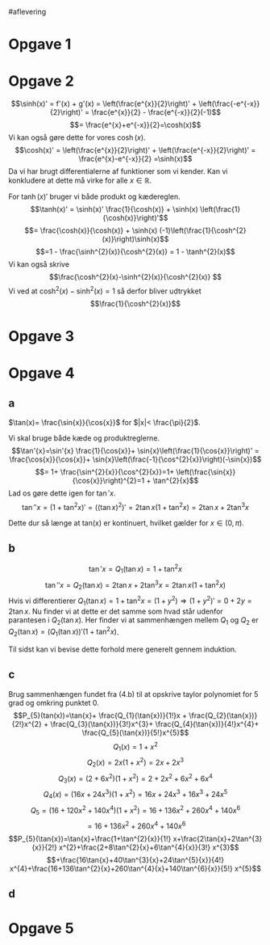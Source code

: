 #aflevering 
# Opgave 1


# Opgave 2
$$\sinh(x)' = f'(x) + g'(x) = \left(\frac{e^{x}}{2}\right)' + \left(\frac{-e^{-x}}{2}\right)' = \frac{e^{x}}{2} - \frac{e^{-x}}{2}(-1)$$
$$= \frac{e^{x}+e^{-x}}{2}=\cosh(x)$$
Vi kan også gøre dette for vores $\cosh(x)$.
$$\cosh(x)' = \left(\frac{e^{x}}{2}\right)' + \left(\frac{e^{-x}}{2}\right)' = \frac{e^{x}-e^{-x}}{2} =\sinh(x)$$
Da vi har brugt differentialerne af funktioner som vi kender. Kan vi konkludere at dette må virke for alle $x \in \mathbb{R}$.

For $\tanh(x)'$ bruger vi både produkt og kædereglen.
$$\tanh(x)' = \sinh(x)' \frac{1}{\cosh(x)} + \sinh(x) \left(\frac{1}{\cosh(x)}\right)'$$
$$= \frac{\cosh(x)}{\cosh(x)} + \sinh(x) (-1)\left(\frac{1}{\cosh^{2}(x)}\right)\sinh(x)$$
$$=1 - \frac{\sinh^{2}(x)}{\cosh^{2}(x)} = 1 - \tanh^{2}(x)$$
Vi kan også skrive
$$\frac{\cosh^{2}(x)-\sinh^{2}(x)}{\cosh^{2}(x)} $$
Vi ved at $\cosh^2(x)-\sinh^2(x)=1$ så derfor bliver udtrykket
$$\frac{1}{\cosh^{2}(x)}$$
# Opgave 3


# Opgave 4
## a
$\tan(x)= \frac{\sin{x}}{\cos{x}}$ for $|x|< \frac{\pi}{2}$.

Vi skal bruge både kæde og produktreglerne. $$\tan'{x}=\sin'{x} \frac{1}{\cos{x}}+ \sin{x}\left(\frac{1}{\cos{x}}\right)' = \frac{\cos{x}}{\cos{x}}+ \sin{x}\left(\frac{-1}{\cos^{2}{x}}\right)(-\sin{x})$$
$$= 1+ \frac{\sin^{2}{x}}{\cos^{2}{x}}=1+ \left(\frac{\sin{x}}{\cos{x}}\right)^{2}=1 + \tan^{2}{x}$$
Lad os gøre dette igen for $\tan'{x}$.
$$\tan''{x}=\left(1+ \tan^{2}{x}\right)' = \left(\left(\tan{x}\right)^{2}\right)'=2 \tan{x}(1+ \tan^{2}{x})=2 \tan{x}+ 2\tan^{3}{x}$$

Dette dur så længe at tan(x) er kontinuert, hvilket gælder for $x \in (0,\pi )$.
## b
$$\tan'{x}=Q_{1}(\tan{x})=1+ \tan^{2}{x}$$
$$\tan''{x}=Q_{2}(\tan{x})=2\tan{x}+2\tan^{3}{x}=2\tan{x}(1+\tan^{2}{x})$$
Hvis vi differentierer $Q_{1}(\tan{x})=1+ \tan^{2}{x}=(1+y^{2})\Rightarrow (1+y^{2})' = 0 + 2y = 2\tan{x}$.
Nu finder vi at dette er det samme som hvad står udenfor parantesen i $Q_{2}(\tan{x})$. Her finder vi at sammenhængen mellem $Q_{1}$ og $Q_{2}$ er $Q_{2}(\tan{x})=(Q_{1}(\tan{x}))'(1+\tan^{2}{x})$.

Til sidst kan vi bevise dette forhold mere generelt gennem induktion.

## c
Brug sammenhængen fundet fra (4.b) til at opskrive taylor polynomiet for 5 grad og omkring punktet 0.
$$P_{5}(tan(x))=\tan{x}+ \frac{Q_{1}(\tan{x})}{1!}x + \frac{Q_{2}(\tan{x})}{2!}x^{2} + \frac{Q_{3}(\tan{x})}{3!}x^{3}+ \frac{Q_{4}(\tan{x})}{4!}x^{4}+ \frac{Q_{5}(\tan{x})}{5!}x^{5}$$
$$Q_{1}(x)=1+x^{2}$$
$$Q_{2}(x)=2x(1+x^{2}) = 2x+ 2x^{3}$$
$$Q_{3}(x)=(2+6x^{2})(1+x^{2})=2+2x^{2}+6x^{2}+6x^{4}$$
$$Q_{4}(x)=(16x + 24x^{3})(1+x^{2})=16x+24x^{3}+16x^{3}+24x^{5}$$
$$Q_{5}=(16+120x^{2}+140x^{4})(1+x^{2})=16+136x^{2}+260x^{4}+140x^{6}
$$$$=16+136x^{2}+260x^{4}+140x^{6}$$
$$P_{5}(\tan{x})=\tan{x}+\frac{1+\tan^{2}{x}}{1!} x+\frac{2\tan{x}+2\tan^{3}{x}}{2!} x^{2}+\frac{2+8\tan^{2}{x}+6\tan^{4}{x}}{3!} x^{3}$$
$$+\frac{16\tan{x}+40\tan^{3}{x}+24\tan^{5}{x}}{4!} x^{4}+\frac{16+136\tan^{2}{x}+260\tan^{4}{x}+140\tan^{6}{x}}{5!} x^{5}$$

## d


# Opgave 5
